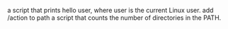  a script that prints hello user, where user is the current Linux user.
add /action to path
 a script that counts the number of directories in the PATH.
